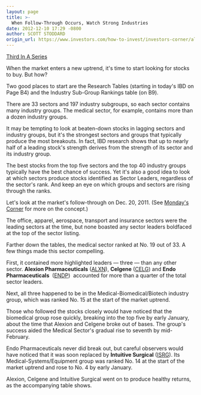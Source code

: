 ```yaml
---
layout: page
title: >-
  When Follow-Through Occurs, Watch Strong Industries
date: 2012-12-10 17:29 -0800
author: SCOTT STODDARD
origin_url: https://www.investors.com/how-to-invest/investors-corner/alexion-celgene-led-stock-market-alxn-celg
---
```





[Third In A Series](http://news.investors.com/special-report/635805-you-can-time-the-market.aspx)


When the market enters a new uptrend, it's time to start looking for stocks to buy. But how?


Two good places to start are the Research Tables (starting in today's IBD on Page B4) and the Industry Sub-Group Rankings table (on B9).


There are 33 sectors and 197 industry subgroups, so each sector contains many industry groups. The medical sector, for example, contains more than a dozen industry groups.


It may be tempting to look at beaten-down stocks in lagging sectors and industry groups, but it's the strongest sectors and groups that typically produce the most breakouts. In fact, IBD research shows that up to nearly half of a leading stock's strength derives from the strength of its sector and its industry group.


The best stocks from the top five sectors and the top 40 industry groups typically have the best chance of success. Yet it's also a good idea to look at which sectors produce stocks identified as Sector Leaders, regardless of the sector's rank. And keep an eye on which groups and sectors are rising through the ranks.


Let's look at the market's follow-through on Dec. 20, 2011. (See [Monday's Corner](http://education.investors.com/investors-corner/636197-chipotle-broke-out-on-follow-through.htm) for more on the concept.)


The office, apparel, aerospace, transport and insurance sectors were the leading sectors at the time, but none boasted any sector leaders boldfaced at the top of the sector listing.


Farther down the tables, the medical sector ranked at No. 19 out of 33. A few things made this sector compelling.


First, it contained more highlighted leaders — three — than any other sector. **Alexion Pharmaceuticals** ([ALXN](https://research.investors.com/quote.aspx?symbol=ALXN)), **Celgene** ([CELG](https://research.investors.com/quote.aspx?symbol=CELG)) and **Endo Pharmaceuticals**  ([ENDP](https://research.investors.com/quote.aspx?symbol=ENDP))  accounted for more than a quarter of the total sector leaders.


Next, all three happened to be in the Medical-Biomedical/Biotech industry group, which was ranked No. 15 at the start of the market uptrend.


Those who followed the stocks closely would have noticed that the biomedical group rose quickly, breaking into the top five by early January, about the time that Alexion and Celgene broke out of bases. The group's success aided the Medical Sector's gradual rise to seventh by mid-February.


Endo Pharmaceuticals never did break out, but careful observers would have noticed that it was soon replaced by **Intuitive Surgical** ([ISRG](https://research.investors.com/quote.aspx?symbol=ISRG)). Its Medical-Systems/Equipment group was ranked No. 14 at the start of the market uptrend and rose to No. 4 by early January.


Alexion, Celgene and Intuitive Surgical went on to produce healthy returns, as the accompanying table shows.




